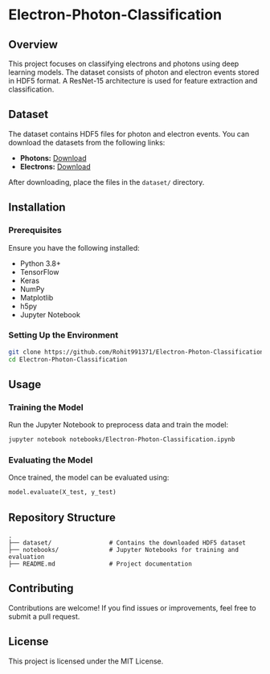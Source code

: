 # Electron-Photon-Classification


## Overview

This project focuses on classifying electrons and photons using deep learning models. The dataset consists of photon and electron events stored in HDF5 format. A ResNet-15 architecture is used for feature extraction and classification.

## Dataset

The dataset contains HDF5 files for photon and electron events. You can download the datasets from the following links:

- **Photons:** [Download](https://cernbox.cern.ch/index.php/s/AtBT8y4MiQYFcgc)
- **Electrons:** [Download](https://cernbox.cern.ch/index.php/s/FbXw3V4XNyYB3oA)

After downloading, place the files in the `dataset/` directory.

## Installation

### Prerequisites

Ensure you have the following installed:

- Python 3.8+
- TensorFlow
- Keras
- NumPy
- Matplotlib
- h5py
- Jupyter Notebook&#x20;

### Setting Up the Environment

```bash
git clone https://github.com/Rohit991371/Electron-Photon-Classification.git
cd Electron-Photon-Classification
```

## Usage

### Training the Model

Run the Jupyter Notebook to preprocess data and train the model:

```bash
jupyter notebook notebooks/Electron-Photon-Classification.ipynb
```

### Evaluating the Model

Once trained, the model can be evaluated using:

```python
model.evaluate(X_test, y_test)
```

## Repository Structure

```
.
├── dataset/                # Contains the downloaded HDF5 dataset
├── notebooks/              # Jupyter Notebooks for training and evaluation
├── README.md               # Project documentation
```

## Contributing

Contributions are welcome! If you find issues or improvements, feel free to submit a pull request.

## License

This project is licensed under the MIT License.

